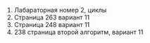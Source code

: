 1. Лабараторная номер 2, циклы
2. Страница 263 вариант 11
3. Страница 248 вариант 11
4. 238 страница второй алгоритм, вариант 11
